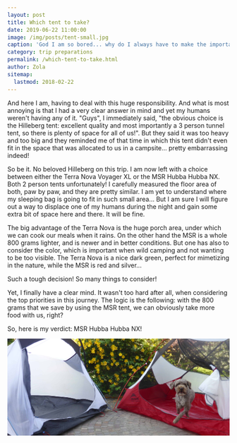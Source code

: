 ```yaml
---
layout: post
title: Which tent to take?
date: 2019-06-22 11:00:00
image: /img/posts/tent-small.jpg
caption: 'God I am so bored... why do I always have to make the important decisions?' 
category: trip preparations
permalink: /which-tent-to-take.html
author: Zola
sitemap:
  lastmod: 2018-02-22
---
```


And here I am, having to deal with this huge responsibility. And what is most annoying is that I had a very clear answer in mind and yet my humans weren't having any of it. "Guys", I immediately said, "the obvious choice is the Hilleberg tent: excellent quality and most importantly a 3 person tunnel tent, so there is plenty of space for all of us!". But they said it was too heavy and too big and they reminded me of that time in which this tent didn't even fit in the space that was allocated to us in a campsite... pretty embarrassing indeed!

So be it. No beloved Hilleberg on this trip. I am now left with a choice between either the Terra Nova Voyager XL or the MSR Hubba Hubba NX. Both 2 person tents unfortunately! I carefully measured the floor area of both, paw by paw, and they are pretty similar. I am yet to understand where my sleeping bag is going to fit in such small area... But I am sure I will figure out a way to displace one of my humans during the night and gain some extra bit of space here and there. It will be fine. 

The big advantage of the Terra Nova is the huge porch area, under which we can cook our meals when it rains. On the other hand the MSR is a whole 800 grams lighter, and is newer and in better conditions. But one has also to consider the color, which is important when wild camping and not wanting to be too visible. The Terra Nova is a nice dark green, perfect for mimetizing in the nature, while the MSR is red and silver... 

Such a tough decision! So many things to consider!  

Yet, I finally have a clear mind. It wasn't too hard after all, when considering the top priorities in this journey. The logic is the following: with the 800 grams that we save by using the MSR tent, we can obviously take more food with us, right? 

So, here is my verdict: MSR Hubba Hubba NX!  

<img class="img-responsive" src=" /img/posts/tent-chosen-small.jpg" alt="{{ post.title }}">